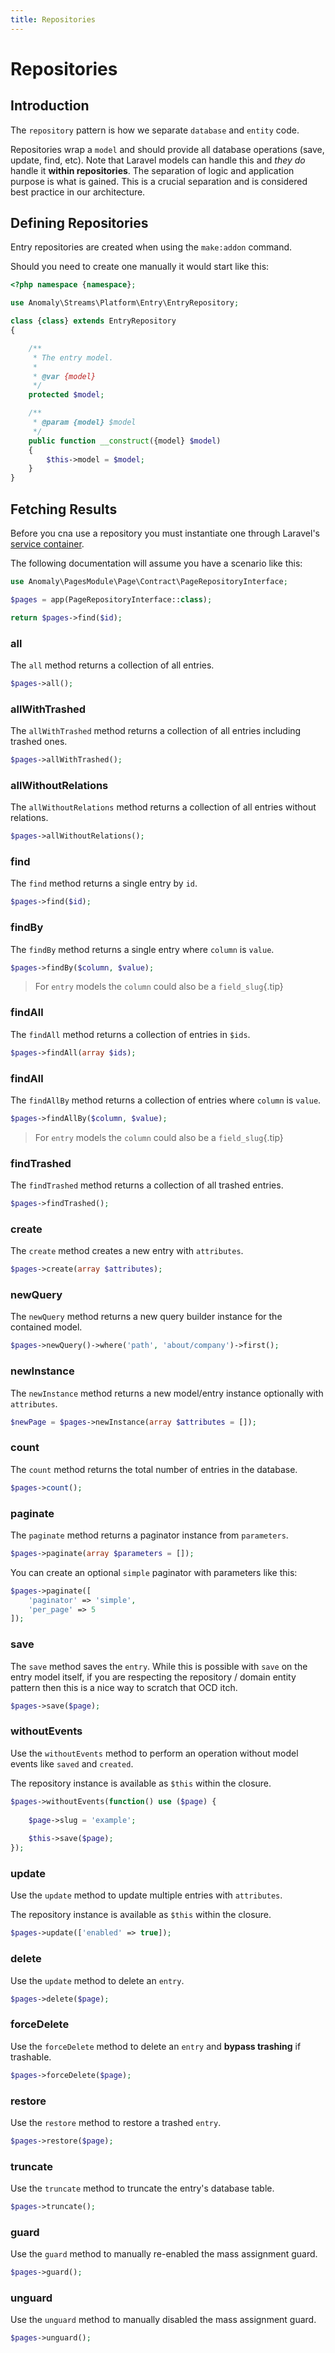```yaml
---
title: Repositories
---
```


# Repositories

<div class="documentation__toc"></div>

## Introduction

The `repository` pattern is how we separate `database` and `entity` code.

Repositories wrap a `model` and should provide all database operations (save, update, find, etc). Note that Laravel models can handle this and _they do_ handle it **within repositories**. The separation of logic and application purpose is what is gained. This is a crucial separation and is considered best practice in our architecture.

## Defining Repositories

Entry repositories are created when using the `make:addon` command.

Should you need to create one manually it would start like this:

```php
<?php namespace {namespace};

use Anomaly\Streams\Platform\Entry\EntryRepository;

class {class} extends EntryRepository
{

    /**
     * The entry model.
     *
     * @var {model}
     */
    protected $model;

    /**
     * @param {model} $model
     */
    public function __construct({model} $model)
    {
        $this->model = $model;
    }
}
```


## Fetching Results

Before you cna use a repository you must instantiate one through Laravel's [service container](../the-basics/service-container).

The following documentation will assume you have a scenario like this:

```php
use Anomaly\PagesModule\Page\Contract\PageRepositoryInterface;

$pages = app(PageRepositoryInterface::class);

return $pages->find($id);
```

### all

The `all` method returns a collection of all entries.

```php
$pages->all();
```

### allWithTrashed

The `allWithTrashed` method returns a collection of all entries including trashed ones.

```php
$pages->allWithTrashed();
```

### allWithoutRelations

The `allWithoutRelations` method returns a collection of all entries without relations.

```php
$pages->allWithoutRelations();
```

### find

The `find` method returns a single entry by `id`.

```php
$pages->find($id);
```

### findBy

The `findBy` method returns a single entry where `column` is `value`. 

```php
$pages->findBy($column, $value);
```

> For `entry` models the `column` could also be a `field_slug`{.tip}

### findAll

The `findAll` method returns a collection of entries in `$ids`. 

```php
$pages->findAll(array $ids);
```

### findAll

The `findAllBy` method returns a collection of entries where `column` is `value`. 

```php
$pages->findAllBy($column, $value);
```

> For `entry` models the `column` could also be a `field_slug`{.tip}

### findTrashed

The `findTrashed` method returns a collection of all trashed entries. 

```php
$pages->findTrashed();
```

### create

The `create` method creates a new entry with `attributes`. 

```php
$pages->create(array $attributes);
```

### newQuery

The `newQuery` method returns a new query builder instance for the contained model. 

```php
$pages->newQuery()->where('path', 'about/company')->first();
```

### newInstance

The `newInstance` method returns a new model/entry instance optionally with `attributes`. 

```php
$newPage = $pages->newInstance(array $attributes = []);
```

### count

The `count` method returns the total number of entries in the database. 

```php
$pages->count();
```

### paginate

The `paginate` method returns a paginator instance from `parameters`. 

```php
$pages->paginate(array $parameters = []);
```

You can create an optional `simple` paginator with parameters like this:

```php
$pages->paginate([
    'paginator' => 'simple',
    'per_page' => 5
]);
```

### save

The `save` method saves the `entry`. While this is possible with `save` on the entry model itself, if you are respecting the repository / domain entity pattern then this is a nice way to scratch that OCD itch. 

```php
$pages->save($page);
```

### withoutEvents

Use the `withoutEvents` method to perform an operation without model events like `saved` and `created`.
 
The repository instance is available as `$this` within the closure.

```php
$pages->withoutEvents(function() use ($page) {
    
    $page->slug = 'example';
    
    $this->save($page);
});
```

### update

Use the `update` method to update multiple entries with `attributes`.
 
The repository instance is available as `$this` within the closure.

```php
$pages->update(['enabled' => true]);
```

### delete

Use the `update` method to delete an `entry`.

```php
$pages->delete($page);
```

### forceDelete

Use the `forceDelete` method to delete an `entry` and **bypass trashing** if trashable.

```php
$pages->forceDelete($page);
```

### restore

Use the `restore` method to restore a trashed `entry`.

```php
$pages->restore($page);
```

### truncate

Use the `truncate` method to truncate the entry's database table.

```php
$pages->truncate();
```

### guard

Use the `guard` method to manually re-enabled the mass assignment guard.

```php
$pages->guard();
```

### unguard

Use the `unguard` method to manually disabled the mass assignment guard.

```php
$pages->unguard();
```
